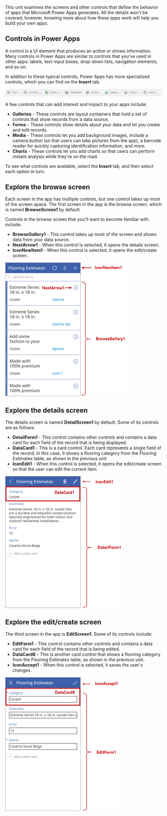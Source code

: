 This unit examines the screens and other controls that define the behavior of apps that Microsoft Power Apps generates. All the details won't be covered; however, knowing more about how these apps work will help you build your own apps.

## Controls in Power Apps
A control is a UI element that produces an action or shows information. Many controls in Power Apps are similar to controls that you've used in other apps: labels, text-input boxes, drop-down lists, navigation elements, and so on.

In addition to these typical controls, Power Apps has more specialized controls, which you can find on the **Insert** tab.

![Insert ribbon for Power Apps Studio](../media/powerapps-ribbon-controls.png)

A few controls that can add interest and impact to your apps include:

- **Galleries** - These controls are layout containers that hold a set of controls that show records from a data source.
- **Forms** - These controls show details about your data and let you create and edit records.
- **Media** - These controls let you add background images, include a camera button (so that users can take pictures from the app), a barcode reader for quickly capturing identification information, and more.
- **Charts** - These controls let you add charts so that users can perform instant analysis while they're on the road.

To see what controls are available, select the **Insert** tab, and then select each option in turn.

## Explore the browse screen

Each screen in the app has multiple controls, but one control takes up most of the screen space. The first screen in the app is the browse screen, which is named **BrowseScreen1** by default.

Controls in the browse screen that you'll want to become familiar with include:

- **BrowseGallery1** - This control takes up most of the screen and shows data from your data source.
- **NextArrow1** - When this control is selected, it opens the details screen.
- **IconNewItem1** - When this control is selected, it opens the edit/create screen.

![Browse screen with controls](../media/powerapps-browse-screen.png)

## Explore the details screen
The details screen is named **DetailScreen1** by default. Some of its controls are as follows:

- **DetailForm1** - This control contains other controls and contains a data card for each field of the record that is being displayed. 
- **DataCard1** - This is a card control. Each card represents a single field of the record. In this case, it shows a flooring 
category from the Flooring Estimates table, as shown in the previous unit.
- **IconEdit1** - When this control is selected, it opens the edit/create screen so that the user can edit the current item.

![Details screen with controls](../media/powerapps-details-screen.png)

## Explore the edit/create screen
The third screen in the app is **EditScreen1**. Some of its controls include:

- **EditForm1** - This control contains other controls and contains a data card for each field of the record that is being edited. 
- **DataCard8** - This is another card control that shows a flooring category from the Flooring Estimates table, as shown in the 
previous unit.
- **IconAccept1** - When this control is selected, it saves the user's changes.

![Edit/create screen with controls](../media/powerapps-edit-screen.png)


